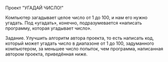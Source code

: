 Проект "УГАДАЙ ЧИСЛО!"

Компьютер загадывает целое число от 1 до 100, и нам его нужно угадать. Под «угадать», конечно, подразумевается «написать программу, которая угадывает число».

Задание. Улучшить алгоритм автора проекта, то есть написать код, который может угадать число в диапазоне от 1 до 100, задуманного компьютером, за меньшее число попыток, чем программа, написанная автором проекта, приведённая ниже.
